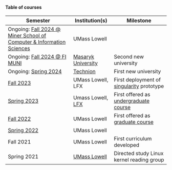 #### Table of courses

|Semester|Institution(s)|Milestone|
|---|---|---|
|Ongoing: [Fall 2024 @ Miner School of Computer & Information Sciences](https://fall2024-uml.kdlp.underground.software)|UMass Lowell||
|Ongoing: [Fall 2024 @ FI MUNI](https://fall2024-muni.kdlp.underground.software/index.html)|[Masaryk University](https://www.muni.cz/en)|Second new university|
|Ongoing: [Spring 2024](https://spring2024-iit.kdlp.underground.software)|[Technion](https://www.technion.ac.il/en/home-2/)|First new university|
|[Fall 2023](fall2023/index.md)|UMass Lowell, LFX|First deployment of [singularity](https://github.com/underground-software/singularity) prototype|
|[Spring 2023](spring2023/index.md)|Umass Lowell, [LFX](https://mentorship.lfx.linuxfoundation.org/)|First offered as [undergraduate course](https://www.uml.edu/catalog/courses/comp/3085)|
|[Fall 2022](fall2022/index.md)|UMass Lowell|First offered as [graduate course](https://www.uml.edu/catalog/courses/comp/5170)|
|[Spring 2022](spring2022/index.md)|UMass Lowell||
|Fall 2021|UMass Lowell|First curriculum developed|
|Spring 2021|[UMass Lowell](https://uml.edu)|Directed study Linux kernel reading group|

